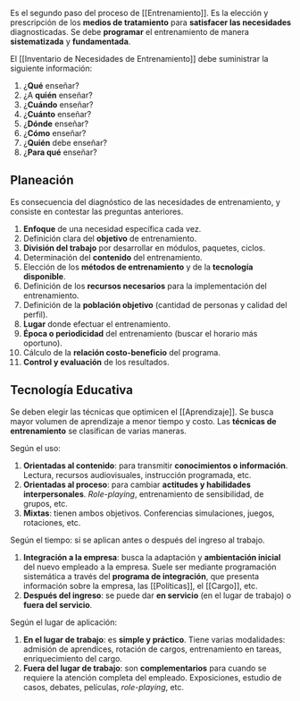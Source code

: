 Es el segundo paso del proceso de [[Entrenamiento]]. Es la elección y prescripción de los **medios de tratamiento** para **satisfacer las necesidades** diagnosticadas. Se debe **programar** el entrenamiento de manera **sistematizada** y **fundamentada**.

El [[Inventario de Necesidades de Entrenamiento]] debe suministrar la siguiente información:

1. ¿**Qué** enseñar?
2. ¿A **quién** enseñar?
3. ¿**Cuándo** enseñar?
4. ¿**Cuánto** enseñar?
5. ¿**Dónde** enseñar?
6. ¿**Cómo** enseñar?
7. ¿**Quién** debe enseñar?
8. ¿**Para qué** enseñar?

## Planeación

Es consecuencia del diagnóstico de las necesidades de entrenamiento, y consiste en contestar las preguntas anteriores.

1. **Enfoque** de una necesidad específica cada vez.
2. Definición clara del **objetivo** de entrenamiento.
3. **División del trabajo** por desarrollar en módulos, paquetes, ciclos.
4. Determinación del **contenido** del entrenamiento.
5. Elección de los **métodos de entrenamiento** y de la **tecnología disponible**.
6. Definición de los **recursos necesarios** para la implementación del entrenamiento.
7. Definición de la **población objetivo** (cantidad de personas y calidad del perfil).
8. **Lugar** donde efectuar el entrenamiento.
9. **Época o periodicidad** del entrenamiento (buscar el horario más oportuno).
10. Cálculo de la **relación costo-beneficio** del programa.
11. **Control y evaluación** de los resultados.

## Tecnología Educativa

Se deben elegir las técnicas que optimicen el [[Aprendizaje]]. Se busca mayor volumen de aprendizaje a menor tiempo y costo. Las **técnicas de entrenamiento** se clasifican de varias maneras.

Según el uso:

1. **Orientadas al contenido**: para transmitir **conocimientos o información**. Lectura, recursos audiovisuales, instrucción programada, etc.
2. **Orientadas al proceso**: para cambiar **actitudes y habilidades interpersonales**. _Role-playing_, entrenamiento de sensibilidad, de grupos, etc.
3. **Mixtas**: tienen ambos objetivos. Conferencias simulaciones, juegos, rotaciones, etc.

Según el tiempo: si se aplican antes o después del ingreso al trabajo.

1. **Integración a la empresa**: busca la adaptación y **ambientación inicial** del nuevo empleado a la empresa. Suele ser mediante programación sistemática a través del **programa de integración**, que presenta información sobre la empresa, las [[Políticas]], el [[Cargo]], etc.
2. **Después del ingreso**: se puede dar **en servicio** (en el lugar de trabajo) o **fuera del servicio**.

Según el lugar de aplicación:

1. **En el lugar de trabajo**: es **simple y práctico**. Tiene varias modalidades: admisión de aprendices, rotación de cargos, entrenamiento en tareas, enriquecimiento del cargo.
2. **Fuera del lugar de trabajo**: son **complementarios** para cuando se requiere la atención completa del empleado. Exposiciones, estudio de casos, debates, películas, _role-playing_, etc.
